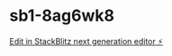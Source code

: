 # sb1-8ag6wk8

[Edit in StackBlitz next generation editor ⚡️](https://stackblitz.com/~/github.com/ArtemZhigarev/sb1-8ag6wk8)
